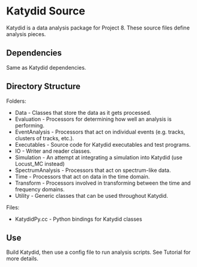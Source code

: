 Katydid Source
=======

Katydid is a data analysis package for Project 8. These source files define analysis pieces. 


Dependencies
------------
Same as Katydid dependencies. 


Directory Structure
------------

Folders: 
*  Data - Classes that store the data as it gets processed.
*  Evaluation - Processors for determining how well an analysis is performing.
*  EventAnalysis - Processors that act on individual events (e.g. tracks, clusters of tracks, etc.).
*  Executables - Source code for Katydid executables and test programs.
*  IO - Writer and reader classes.
*  Simulation - An attempt at integrating a simulation into Katydid (use Locust_MC instead)
*  SpectrumAnalysis - Processors that act on spectrum-like data.
*  Time - Processors that act on data in the time domain.
*  Transform - Processors involved in transforming between the time and frequency domains.
*  Utility - Generic classes that can be used throughout Katydid.

Files: 
*  KatydidPy.cc - Python bindings for Katydid classes

Use
------------
Build Katydid, then use a config file to run analysis scripts. See Tutorial for more details. 